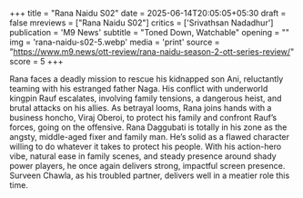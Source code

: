 +++
title = "Rana Naidu S02"
date = 2025-06-14T20:05:05+05:30
draft = false
mreviews = ["Rana Naidu S02"]
critics = ['Srivathsan Nadadhur']
publication = 'M9 News'
subtitle = "Toned Down, Watchable"
opening = ""
img = 'rana-naidu-s02-5.webp'
media = 'print'
source = "https://www.m9.news/ott-review/rana-naidu-season-2-ott-series-review/"
score = 5
+++

Rana faces a deadly mission to rescue his kidnapped son Ani, reluctantly teaming with his estranged father Naga. His conflict with underworld kingpin Rauf escalates, involving family tensions, a dangerous heist, and brutal attacks on his allies. As betrayal looms, Rana joins hands with a business honcho, Viraj Oberoi, to protect his family and confront Rauf’s forces, going on the offensive. Rana Daggubati is totally in his zone as the angsty, middle-aged fixer and family man. He’s solid as a flawed character willing to do whatever it takes to protect his people. With his action-hero vibe, natural ease in family scenes, and steady presence around shady power players, he once again delivers strong, impactful screen presence. Surveen Chawla, as his troubled partner, delivers well in a meatier role this time.
